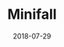 ---
layout: post
title: Minifall
image: /public/photos/minifall.jpg
caption: 
date: 2018-07-29
tags: []
---